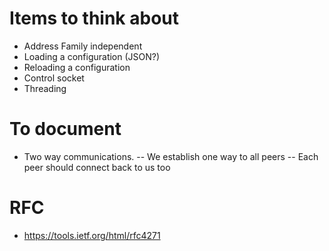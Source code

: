 # Items to think about
- Address Family independent
- Loading a configuration (JSON?)
- Reloading a configuration
- Control socket
- Threading

# To document
- Two way communications.
-- We establish one way to all peers
-- Each peer should connect back to us too

# RFC
- https://tools.ietf.org/html/rfc4271
